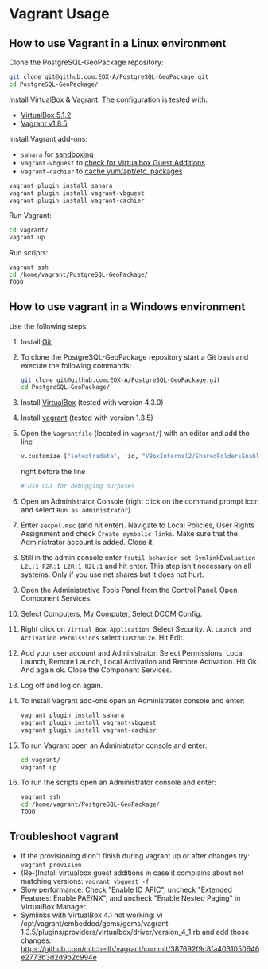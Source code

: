 <!--
#------------------------------------------------------------------------------
#
# Project: PostgreSQL-GeoPackage
# Authors: Stephan Meissl <stephan.meissl@eox.at>
#
#------------------------------------------------------------------------------
# Copyright (C) 2016 EOX IT Services GmbH
#
# Permission is hereby granted, free of charge, to any person obtaining a copy
# of this software and associated documentation files (the "Software"), to deal
# in the Software without restriction, including without limitation the rights
# to use, copy, modify, merge, publish, distribute, sublicense, and/or sell
# copies of the Software, and to permit persons to whom the Software is
# furnished to do so, subject to the following conditions:
#
# The above copyright notice and this permission notice shall be included in
# all copies of this Software or works derived from this Software.
#
# THE SOFTWARE IS PROVIDED "AS IS", WITHOUT WARRANTY OF ANY KIND, EXPRESS OR
# IMPLIED, INCLUDING BUT NOT LIMITED TO THE WARRANTIES OF MERCHANTABILITY,
# FITNESS FOR A PARTICULAR PURPOSE AND NONINFRINGEMENT. IN NO EVENT SHALL THE
# AUTHORS OR COPYRIGHT HOLDERS BE LIABLE FOR ANY CLAIM, DAMAGES OR OTHER
# LIABILITY, WHETHER IN AN ACTION OF CONTRACT, TORT OR OTHERWISE, ARISING FROM,
# OUT OF OR IN CONNECTION WITH THE SOFTWARE OR THE USE OR OTHER DEALINGS IN THE
# SOFTWARE.
#------------------------------------------------------------------------------
-->

# Vagrant Usage


## How to use Vagrant in a Linux environment

Clone the PostgreSQL-GeoPackage repository:

```sh
git clone git@github.com:EOX-A/PostgreSQL-GeoPackage.git
cd PostgreSQL-GeoPackage/
```

Install VirtualBox & Vagrant. The configuration is tested with:
* [VirtualBox 5.1.2](https://www.virtualbox.org/wiki/Downloads)
* [Vagrant v1.8.5](https://releases.hashicorp.com/vagrant/)

Install Vagrant add-ons:
* `sahara` for [sandboxing](https://github.com/jedi4ever/sahara)
* `vagrant-vbguest` to [check for Virtualbox Guest Additions](https://github.com/dotless-de/vagrant-vbguest)
* `vagrant-cachier` to [cache yum/apt/etc. packages](https://github.com/fgrehm/vagrant-cachier)

```sh
vagrant plugin install sahara
vagrant plugin install vagrant-vbguest
vagrant plugin install vagrant-cachier
```

Run Vagrant:

```sh
cd vagrant/
vagrant up
```

Run scripts:

```sh
vagrant ssh
cd /home/vagrant/PostgreSQL-GeoPackage/
TODO
```

## How to use vagrant in a Windows environment

Use the following steps:

1. Install [Git](http://git-scm.com/download/win)
2. To clone the PostgreSQL-GeoPackage repository start a Git bash and execute the following commands:

    ```sh
    git clone git@github.com:EOX-A/PostgreSQL-GeoPackage.git
    cd PostgreSQL-GeoPackage/
    ```

3. Install [VirtualBox](https://www.virtualbox.org/wiki/Downloads) (tested with version 4.3.0)
4. Install [vagrant](https://www.vagrantup.com/downloads.html) (tested with version 1.3.5)
5. Open the `Vagrantfile` (located in `vagrant/`) with an editor and add the line

    ```sh
    v.customize ["setextradata", :id, "VBoxInternal2/SharedFoldersEnableSymlinksCreate/vagrant", "1"]
    ```

   right before the line

    ```sh
    # Use GUI for debugging purposes
    ```

6. Open an Administrator Console (right click on the command prompt icon and select `Run as administrator`)
7. Enter `secpol.msc` (and hit enter). Navigate to Local Policies, User Rights Assignment and check `Create symbolic links`. Make sure that the Administrator account is added. Close it.
8. Still in the admin console enter `fsutil behavior set SymlinkEvaluation L2L:1 R2R:1 L2R:1 R2L:1` and hit enter. This step isn't necessary on all systems. Only if you use net shares but it does not hurt.
9. Open the Administrative Tools Panel from the Control Panel. Open Component Services.
10. Select Computers, My Computer, Select DCOM Config.
11. Right click on `Virtual Box Application`. Select Security. At `Launch and Activation Permissions` select `Customize`. Hit Edit.
12. Add your user account and Administrator. Select Permissions: Local Launch, Remote Launch, Local Activation and Remote Activation. Hit Ok. And again ok. Close the Component Services.
13. Log off and log on again.
14. To install Vagrant add-ons open an Administrator console and enter:

    ```sh
    vagrant plugin install sahara
    vagrant plugin install vagrant-vbguest
    vagrant plugin install vagrant-cachier
    ```

15. To run Vagrant open an Administrator console and enter:

    ```sh
    cd vagrant/
    vagrant up
    ```

16. To run the scripts open an Administrator console and enter:

    ```sh
    vagrant ssh
    cd /home/vagrant/PostgreSQL-GeoPackage/
    TODO
    ```

## Troubleshoot vagrant

* If the provisioning didn't finish during vagrant up or after changes try: `vagrant provision`
* (Re-)Install virtualbox guest additions in case it complains about not matching versions: `vagrant vbguest -f`
* Slow performance: Check "Enable IO APIC", uncheck "Extended Features: Enable PAE/NX", and uncheck "Enable Nested Paging" in VirtualBox Manager.
* Symlinks with VirtualBox 4.1 not working: vi /opt/vagrant/embedded/gems/gems/vagrant-1.3.5/plugins/providers/virtualbox/driver/version_4_1.rb and add those changes: https://github.com/mitchellh/vagrant/commit/387692f9c8fa4031050646e2773b3d2d9b2c994e
